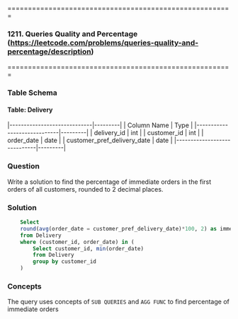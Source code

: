 =======================================================
### 1211. Queries Quality and Percentage (https://leetcode.com/problems/queries-quality-and-percentage/description)
=======================================================

### Table Schema

#### Table: Delivery

|-----------------------------|---------|
| Column Name                 | Type    |
|-----------------------------|---------|
| delivery_id                 | int     |
| customer_id                 | int     |
| order_date                  | date    |
| customer_pref_delivery_date | date    |
|-----------------------------|---------|

### Question

Write a solution to find the percentage of immediate orders in the first orders of all customers, rounded to 2 decimal places.

### Solution

```sql
    Select 
    round(avg(order_date = customer_pref_delivery_date)*100, 2) as immediate_percentage
    from Delivery
    where (customer_id, order_date) in (
        Select customer_id, min(order_date) 
        from Delivery
        group by customer_id
    )
```

### Concepts

The query uses concepts of `SUB QUERIES` and `AGG FUNC` to find percentage of immediate orders
